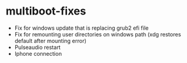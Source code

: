 # multiboot-fixes

- Fix for windows update that is replacing grub2 efi file
- Fix for remounting user directories on windows path (xdg restores default after mounting error)
- Pulseaudio restart
- Iphone connection
